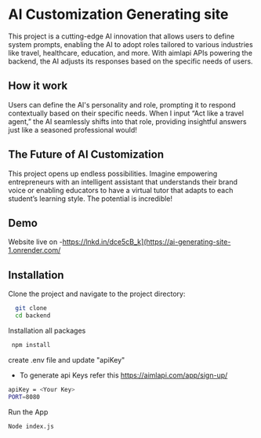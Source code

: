 
# AI Customization Generating site

This project is a cutting-edge AI innovation that allows users to define system prompts, enabling the AI to adopt roles tailored to various industries like travel, healthcare, education, and more. With aimlapi APIs powering the backend, the AI adjusts its responses based on the specific needs of users.


## How it work
Users can define the AI's personality and role, prompting it to respond contextually based on their specific needs. When I input “Act like a travel agent,” the AI seamlessly shifts into that role, providing insightful answers just like a seasoned professional would!
## The Future of AI Customization
This project opens up endless possibilities. Imagine empowering entrepreneurs with an intelligent assistant that understands their brand voice or enabling educators to have a virtual tutor that adapts to each student’s learning style. The potential is incredible!
## Demo

Website live on -https://lnkd.in/dce5cB_k](https://ai-generating-site-1.onrender.com/



## Installation

Clone the project and navigate to the project directory:

```bash
  git clone
  cd backend
```
Installation all packages
```bash
 npm install
```
create .env file and update "apiKey"
- To generate api Keys refer this
https://aimlapi.com/app/sign-up/
```bash
apiKey = <Your Key>
PORT=8080
```
Run the App
```bash
Node index.js
```

